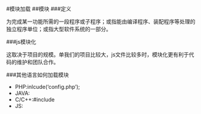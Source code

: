 #模块加载
##模块
###定义

为完成某一功能所需的一段程序或子程序；或指能由编译程序、装配程序等处理的独立程序单位；或指大型软件系统的一部分。

###js模块化

这取决于项目的规模。单我们的项目比较大，js文件比较多时，模块化更有利于代码的维护和团队合作。

###其他语言如何加载模块
* PHP:inlcude(‘config.php’);
* JAVA:
* C/C++:#include <fstream>
* JS:<script src=‘core.js’ />

##已有的模块加载方法
###同步

通过标签引入：<script src=""></scriot>

###异步

####异步ajax请求

获取代码片段，然后运行

* 缺点

####动态插入标签
document.write("<script src=""></scriot>");
